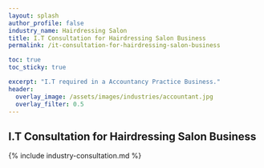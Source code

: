 ```yaml
---
layout: splash 
author_profile: false 
industry_name: Hairdressing Salon
title: I.T Consultation for Hairdressing Salon Business
permalink: /it-consultation-for-hairdressing-salon-business

toc: true
toc_sticky: true

excerpt: "I.T required in a Accountancy Practice Business."
header:
  overlay_image: /assets/images/industries/accountant.jpg
  overlay_filter: 0.5 
---
```


## I.T Consultation for Hairdressing Salon Business

{% include industry-consultation.md %}
